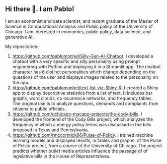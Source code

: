 ## Hi there 👋. I am Pablo!

I am an economist and data scientist, and recent graduate of the Master of Science in Computational Analysis and Public policy of the University of Chicago. I am interested in economics, public policy, data science, and generative AI. 

My repositories:
1. https://github.com/pablomonhel/Silly-Gen-AI-Chatbot. I developed a chatbot with a very specific and silly personality using prompt engineering with Python and deploying it in a Streamlit app. The chatbot character has 6 distinct personalities which change depending on the questions of the user and displays images related to the personality on the app. 
2. https://github.com/pablomonhel/text-list-viz-Shiny-R. I created a Shiny app to display descriptive statistics from a list of text. It includes bar graphs, word clouds, co-ocurrence networks, and frequency tables. The original use is to analyze questions, demands and complaints from citizens to public officials. 
3. https://github.com/uchicago-mscapp-projects/the-cody-bills. I developed the frontend of the Cody Bills project, which analyzes the frequency in which a energy policy terms was discussed in the bills proposed in Texas and Pennsylvania. 
4. https://github.com/rmccormick96/Pulse-of-Policy. I trained machine learning models and displayed results, in tables and graphs, of the Pulse of Policy project, from a course of the University of Chicago. The project predicts whether outlet media articles influence the passage of of legislative bills in the House of Representatives. 


<!--
**pablomonhel/pablomonhel** is a ✨ _special_ ✨ repository because its `README.md` (this file) appears on your GitHub profile.

Here are some ideas to get you started:

- 🔭 I’m currently working on ...
- 🌱 I’m currently learning ...
- 👯 I’m looking to collaborate on ...
- 🤔 I’m looking for help with ...
- 💬 Ask me about ...
- 📫 How to reach me: ...
- 😄 Pronouns: ...
- ⚡ Fun fact: ...
-->
